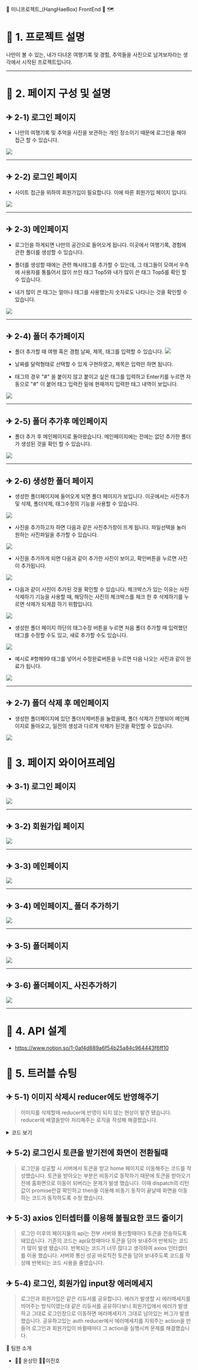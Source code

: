 🎯 미니프로젝트\_(HangHaeBox) FrontEnd 🎯
🗺
# 🚀 1. 프로젝트 설명

나만이 볼 수 있는, 내가 다녀온 여행기록 및 경험, 추억들을 사진으로 남겨보자라는 생각에서 시작된 프로젝트입니다.

---

# 🚀 2. 페이지 구성 및 설명

## ✈ 2-1) 로그인 페이지

- 나만의 여행기록 및 추억을 사진을 보관하는 개인 장소이기 때문에
  로그인을 해야 접근 할 수 있습니다.

![](https://velog.velcdn.com/images/jinho9203/post/186ba42c-f24b-4c48-b8b2-df2655bc6eac/image.PNG)

---

## ✈ 2-2) 로그인 페이지

- 사이트 접근을 위하여 회원가입이 필요합니다.
  이에 따른 회원가입 페이지 입니다.

![](https://velog.velcdn.com/images/jinho9203/post/5a9f0038-38dd-4fd7-a8d0-00cbeaab2b87/image.PNG)

---

## ✈ 2-3) 메인페이지

- 로그인을 하게되면 나만의 공간으로 들어오게 됩니다.
  이곳에서 여행기록, 경험에 관한 폴더를 생성할 수 있습니다.

- 폴더를 생성할 때에는 관련 해시태그를 추가할 수 있는데, 그 태그들이 모여서
  우측에 사용자를 통틀어서 많이 쓰인 태그 Top5와 내가 많이 쓴 태그 Top5를
  확인 할 수 있습니다.
- 내가 많이 쓴 태그는 얼마나 태그를 사용했는지 숫자로도 나타나는 것을 확인할 수 있습니다.

![](https://velog.velcdn.com/images/jinho9203/post/4cf56700-bb9d-45a2-bc0f-205541e07269/image.PNG)

---

## ✈ 2-4) 폴더 추가페이지

- 폴더 추가할 때 여행 혹은 경험 날짜, 제목, 태그를 입력할 수 있습니다.
  ![](https://velog.velcdn.com/images/jinho9203/post/e682e3f3-6d07-47bd-bb32-12ab27dd7bc8/image.PNG)

- 날짜를 달력형태로 선택할 수 있게 구현하였고, 제목은 입력만 하면 됩니다.

- 태그의 경우 "#" 을 붙이지 않고 붙이고 싶은 태그를 입력하고 Enter키를 누르면 자동으로 "#" 이 붙어 태그 입력칸 밑에 현재까지 입력한 태그 내역이 보입니다.

![](https://velog.velcdn.com/images/jinho9203/post/32fe4d91-5cbd-41e0-8f52-44bb364becfb/image.PNG)

---

## ✈ 2-5) 폴더 추가후 메인페이지

- 폴더 추가 후 메인페이지로 돌아왔습니다. 메인페이지에는 전에는 없던
  추가한 폴더가 생성된 것을 확인 할 수 있습니다.

![](https://velog.velcdn.com/images/jinho9203/post/a2ac75de-59fe-4d6b-8ff1-7b8179c8fd90/image.PNG)

---

## ✈ 2-6) 생성한 폴더 페이지

- 생성한 폴더페이지에 들어오게 되면 폴더 페이지가 보입니다.
  이곳에서는 사진추가 및 삭제, 폴더삭제, 태그수정의 기능을 사용할 수 있습니다.

![](https://velog.velcdn.com/images/jinho9203/post/760a4568-d5d1-4174-9446-172e9a98d5ba/image.PNG)

- 사진을 추가하고자 하면 다음과 같은 사진추가창이 뜨게 됩니다.
  파일선택을 눌러 원하는 사진파일을 추가할 수 있습니다.

![](https://velog.velcdn.com/images/jinho9203/post/2229da2e-949f-4ed6-a54f-600607238105/image.PNG)

- 사진을 추가하게 되면 다음과 같이 추가한 사진이 보이고, 확인버튼을 누르면 사진이 추가됩니다.

![](https://velog.velcdn.com/images/jinho9203/post/941a059a-d615-4af3-9303-30130b2c0507/image.PNG)

- 다음과 같이 사진이 추가된 것을 확인할 수 있습니다.
  체크박스가 있는 이유는 사진 삭제하기 기능을 사용할 때, 해당하는 사진의 체크박스를 체크 한 후 삭제하기를 누르면 삭제가 되게끔 하기 위함입니다.

![](https://velog.velcdn.com/images/jinho9203/post/1251b266-909a-40cf-928a-3325efacee9d/image.PNG)

- 생성한 폴더 페이지 하단의 태그수정 버튼을 누르면 처음 폴더 추가할 때 입력했던 태그를 수정할 수도 있고, 새로 추가할 수도 있습니다.

![](https://velog.velcdn.com/images/jinho9203/post/e9ba5e2e-7d6e-4bb9-86e1-ae0fd5cd1205/image.PNG)

- 예시로 #항해99 태그를 넣어서 수정완료버튼을 누르면 다음 나오는 사진과 같이 완료가 됩니다.

![](https://velog.velcdn.com/images/jinho9203/post/e0f10f6c-493a-47d7-b7de-6d136c86b64f/image.PNG)

---

## ✈ 2-7) 폴더 삭제 후 메인페이지

- 생성한 폴더페이지에 있던 폴더삭제버튼을 눌렀을때, 폴더 삭제가 진행되어 메인페이지로 돌아오고, 일전의 생성과 다르게 삭제가 된것을 확인할 수 있습니다.

![](https://velog.velcdn.com/images/jinho9203/post/57d1af2a-eaca-42ac-81ee-e9893d5e1ec5/image.PNG)

# 🚀 3. 페이지 와이어프레임

## ✈ 3-1) 로그인 페이지

![](https://velog.velcdn.com/images/jinho9203/post/d685907a-1f77-4a1f-adc2-2e403025f11c/image.jpg)

---

## ✈ 3-2) 회원가입 페이지

![](https://velog.velcdn.com/images/jinho9203/post/5f3d51f1-0f23-42f6-8f41-6d036f8183c5/image.jpg)

---

## ✈ 3-3) 메인페이지

![](https://velog.velcdn.com/images/jinho9203/post/15d30f62-1666-45dd-b854-d1d26f805ed5/image.jpg)

---

## ✈ 3-4) 메인페이지\_ 폴더 추가하기

![](https://velog.velcdn.com/images/jinho9203/post/c2c642ac-f2f6-4382-aad2-0fff8e444b47/image.jpg)

---

## ✈ 3-5) 폴더페이지

![](https://velog.velcdn.com/images/jinho9203/post/f10d1e6d-a04b-4266-8869-ce80c8c33187/image.jpg)

---

## ✈ 3-6) 폴더페이지\_ 사진추가하기

![](https://velog.velcdn.com/images/jinho9203/post/74057590-ac4f-4cd4-ab27-89f70272a65e/image.jpg)

---

# 🚀 4. API 설계

- https://www.notion.so/1-0af4d889a6f54b25a84c964443f6ff10

# 🚀 5. 트러블 슈팅

## ✈ 5-1) 이미지 삭제시 reducer에도 반영해주기

> 이미지를 삭제할때 reducer에 반영이 되지 않는 현상이 발견 됐습니다. reducer에 배열을받아 처리해주는 로직을 작성해 해결했습니다.

<details>
<summary>코드 보기</summary>
<div>

```javascript
const targetArr = action.payload;
      for (let i = 0; i < state.photos.length; ++) {
        if (targetArr.includes(state.photos[i].id + "")) {
          state.photos.splice(i, 1);
          i--;
        }
```

</div>
</details>

## ✈ 5-2) 로그인시 토큰을 받기전에 화면이 전환될때

> 로그인을 성공할 시 서버에서 토큰을 받고 home 페이지로 이동해주는 코드를 작성했습니다. 토큰을 받아오는 부분은 비동기로 동작하기 때문에 토큰을 받아오기전에 홈화면으로 이동이 되버리는 문제가 발생 했습니다. 이때 dispatch의 리턴값이 promise란걸 확인하고 then을 이용해 비동기 동작이 끝날때 화면을 이동하는 코드가 동작하도록 수정 했습니다.

## ✈ 5-3) axios 인터셉터를 이용해 불필요한 코드 줄이기

> 로그인 이후의 페이지들의 api는 전부 서버와 통신할때마다 토큰을 전송하도록 돼있습니다. 기존의 코드는 api요청때마다 토큰을 담아 보내주어 반복되는 코드가 많이 발생 됐습니다. 반복되는 코드가 너무 많다고 생각하여 axios 인터셉터를 이용 했습니다. 서버와 통신 성공 바로직전 토큰을 담아 보내주도록 코드를 작성해 반복되는 코드 사용을 줄였습니다.

## ✈ 5-4) 로그인, 회원가입 input창 에러메세지

> 로그인과 회원가입은 같은 리듀서를 공유합니다. 에러가 발생할 시 에러메세지를 띄어주는 방식이였는데 같은 리듀서를 공유하다보니 회원가입에서 에러가 발생하고 그대로 로그인창으로 이동하면 에러메세지가 그대로 남아있는 버그가 발생했습니다. 공유하고있는 auth reducer에서 에러메세지를 지워주는 action을 만들어 로그인과 회원가입이 바뀔때마다 그 action을 실행시켜 문제를 해결했습니다.

🚀 팀원 소개

- 👷‍♂ 윤상민 👷‍♂이진호
